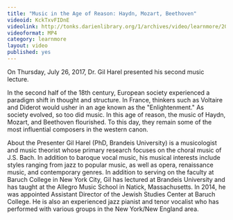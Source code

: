 ```yaml
---
title: "Music in the Age of Reason: Haydn, Mozart, Beethoven"
videoid: KckTxvFIDnE
videolink: http://tonks.darienlibrary.org/1/archives/video/learnmore/20170726_music_age_of_reason.mp4
videoformat: MP4
category: learnmore
layout: video
published: yes
---
```


On Thursday, July 26, 2017, Dr. Gil Harel presented his second music lecture. 

In the second half of the 18th century, European society experienced a paradigm shift in thought and structure. In France, thinkers such as Voltaire and Diderot would usher in an age known as the "Enlightenment." As society evolved, so too did music. In this age of reason, the music of Haydn, Mozart, and Beethoven flourished. To this day, they remain some of the most influential composers in the western canon.

About the Presenter
Gil Harel (PhD, Brandeis University) is a musicologist and music theorist whose primary research focuses on the choral music of J.S. Bach. In addition to baroque vocal music, his musical interests include styles ranging from jazz to popular music, as well as opera, renaissance music, and contemporary genres. In addition to serving on the faculty at Baruch College in New York City, Gil has lectured at Brandeis University and has taught at the Allegro Music School in Natick, Massachusetts. In 2014, he was appointed Assistant Director of the Jewish Studies Center at Baruch College. He is also an experienced jazz pianist and tenor vocalist who has performed with various groups in the New York/New England area.